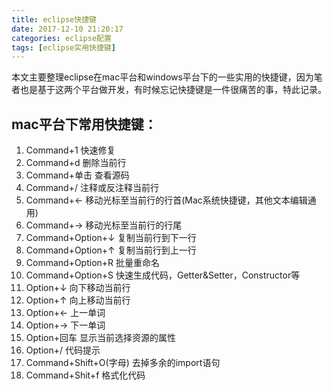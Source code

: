 ```yaml
---
title: eclipse快捷键
date: 2017-12-10 21:20:17
categories: eclipse配置
tags: [eclipse实用快捷键]
---
```


本文主要整理eclipse在mac平台和windows平台下的一些实用的快捷键，因为笔者也是基于这两个平台做开发，有时候忘记快捷键是一件很痛苦的事，特此记录。

<!-- more -->

## mac平台下常用快捷键：

1. Command+1 快速修复
2. Command+d 删除当前行
3. Command+单击 查看源码
4. Command+/ 注释或反注释当前行
5. Command+← 移动光标至当前行的行首(Mac系统快捷键，其他文本编辑通用)
6. Command+→ 移动光标至当前行的行尾
7. Command+Option+↓ 复制当前行到下一行
8. Command+Option+↑ 复制当前行到上一行
9. Command+Option+R 批量重命名
10. Command+Option+S 快速生成代码，Getter&Setter，Constructor等
11. Option+↓ 向下移动当前行
12. Option+↑ 向上移动当前行
13. Option+← 上一单词
14. Option+→ 下一单词
15. Option+回车 显示当前选择资源的属性
16. Option+/ 代码提示
17. Command+Shift+O(字母) 去掉多余的import语句
18. Command+Shit+f 格式化代码

